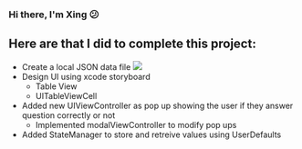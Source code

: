 ### Hi there, I'm Xing  😕

## Here are that I did to complete this project:
- Create a local JSON data file
    ![](/image/JSONdata.png)
- Design UI using xcode storyboard
    - Table View
    - UITableViewCell
- Added new UIViewController as pop up showing the user if they answer question correctly or not
    - Implemented modalViewController to modify pop ups
- Added StateManager to store and retreive values using UserDefaults
